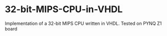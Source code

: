 # 32-bit-MIPS-CPU-in-VHDL
Implementation of a 32-bit MIPS CPU written in VHDL. Tested on PYNQ Z1 board
